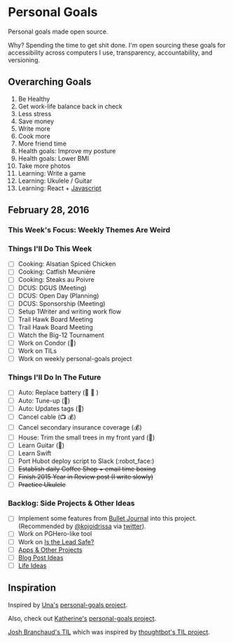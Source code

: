 
# Personal Goals

Personal goals made open source.

Why? Spending the time to get shit done. I'm open sourcing these goals for accessibility across computers I use, transparency, accountability, and versioning.

## Overarching Goals

1. Be Healthy
1. Get work-life balance back in check
1. Less stress
1. Save money
1. Write more
1. Cook more
1. More friend time
1. Health goals: Improve my posture
1. Health goals: Lower BMI
1. Take more photos
1. Learning: Write a game
1. Learning: Ukulele / Guitar
1. Learning: React + [Javascript](https://github.com/getify/You-Dont-Know-JS)

## February 28, 2016

### This Week's Focus: Weekly Themes Are Weird

### Things I'll Do This Week

- [ ] Cooking: Alsatian Spiced Chicken
- [ ] Cooking: Catfish Meunière
- [ ] Cooking: Steaks au Poivre
- [ ] DCUS: DGUS (Meeting)
- [ ] DCUS: Open Day (Planning)
- [ ] DCUS: Sponsorship (Meeting)
- [ ] Setup 1Writer and writing work flow
- [ ] Trail Hawk Board Meeting
- [ ] Trail Hawk Board Meeting
- [ ] Watch the Big-12 Tournament
- [ ] Work on Condor (:email:)
- [ ] Work on TILs
- [ ] Work on weekly personal-goals project

### Things I'll Do In The Future

- [ ] Auto: Replace battery (:car: :battery: )
- [ ] Auto: Tune-up (:battery:)
- [ ] Auto: Updates tags (:ticket:)
- [ ] Cancel cable (:tv: :moneybag:)
- [ ] Cancel secondary insurance coverage (:moneybag:)
- [ ] House: Trim the small trees in my front yard (:house_with_garden:)
- [ ] Learn Guitar (:guitar:)
- [ ] Learn Swift
- [ ] Port Hubot deploy script to Slack (:robot_face:)
- [ ] ~~Establish daily Coffee Shop + email time boxing~~
- [ ] ~~Finish 2015 Year in Review post (I write slowly)~~
- [ ] ~~Practice Ukulele~~

### Backlog: Side Projects & Other Ideas

- [ ] Implement some features from [Bullet Journal](http://bulletjournal.com/get-started/) into this project. (Recommended by [@kojoidrissa](https://github.com/kojoidrissa) via [twitter](https://twitter.com/webology/status/701118226801889280)).
- [ ] Work on PGHero-like tool
- [ ] Work on [Is the Lead Safe?](http://www.istheleadsafe.com/)
- [ ] [Apps & Other Projects](ideas/app-ideas.md)
- [ ] [Blog Post Ideas](ideas/blog-ideas.md)
- [ ] [Life Ideas](ideas/life-ideas.md)

## Inspiration

Inspired by [Una's](https://github.com/una) [personal-goals project](https://github.com/una/personal-goals).

Also, check out [Katherine's](https://github.com/KatherineMichel) [personal-goals project](https://github.com/KatherineMichel/personal-goals).

[Josh Branchaud's TIL](https://github.com/jbranchaud/til) which was inspired by [thoughtbot's TIL project](https://github.com/thoughtbot/til).
